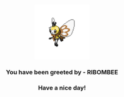 <p align="center">
            <img src="https://raw.githubusercontent.com/PokeAPI/sprites/master/sprites/pokemon/743.png" width="150" height="150">
          </p>
          <h3 align="center">You have been greeted by - <b>RIBOMBEE</b></h3>
          <h3 align="center">Have a nice day!</h3>
